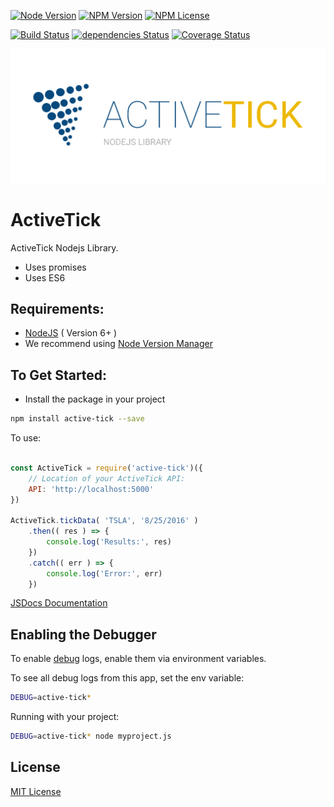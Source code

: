 [![Node Version](https://img.shields.io/node/v/active-tick.svg?maxAge=60)](https://www.npmjs.com/package/active-tick) [![NPM Version](https://img.shields.io/npm/v/active-tick.svg?maxAge=60)](https://www.npmjs.com/package/active-tick)  [![NPM License](https://img.shields.io/npm/l/active-tick.svg?maxAge=60)](https://www.npmjs.com/package/active-tick) 

[![Build Status](https://drone.stackdot.com/api/badges/stackdot/active-tick/status.svg?maxAge=60)](https://drone.stackdot.com/stackdot/active-tick) [![dependencies Status](https://img.shields.io/david/stackdot/active-tick.svg?maxAge=60)](https://david-dm.org/stackdot/active-tick) [![Coverage Status](https://coveralls.io/repos/github/stackdot/active-tick/badge.svg?branch=master)](https://coveralls.io/github/stackdot/active-tick?branch=master)


<p align="center"><img src="assets/logo.png" /></p>


ActiveTick
===

ActiveTick Nodejs Library.
- Uses promises
- Uses ES6

Requirements:
---

- [NodeJS](https://nodejs.org/en/download/) ( Version 6+ )
 - We recommend using [Node Version Manager](https://github.com/creationix/nvm)

To Get Started:
---

- Install the package in your project

```bash
npm install active-tick --save
```

To use:
```javascript

const ActiveTick = require('active-tick')({
	// Location of your ActiveTick API:
	API: 'http://localhost:5000'
})

ActiveTick.tickData( 'TSLA', '8/25/2016' )
	.then(( res ) => {
		console.log('Results:', res)
	})
	.catch(( err ) => {
		console.log('Error:', err)
	})

```

[JSDocs Documentation](https://stackdot.github.io/active-tick/ActiveTick.html)

Enabling the Debugger
---

To enable [debug](https://github.com/visionmedia/debug) logs, enable them via environment variables.

To see all debug logs from this app, set the env variable:

```bash
DEBUG=active-tick*
```

Running with your project:

```bash
DEBUG=active-tick* node myproject.js
```












License
----

[MIT License](http://en.wikipedia.org/wiki/MIT_License)

